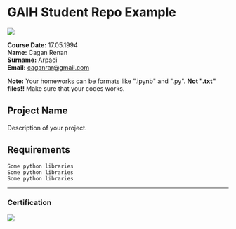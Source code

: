 # GAIH Student Repo Example
![](img/logo.png)

**Course Date:** 17.05.1994  
**Name:** Cagan Renan  
**Surname:** Arpaci  
**Email:** caganrar@gmail.com  

**Note:** Your homeworks can be formats like ".ipynb" and ".py". **Not ".txt" files!!** Make sure that your codes works.  

## Project Name
Description of your project.

## Requirements
```
Some python libraries
Some python libraries
Some python libraries
```
---

### Certification
![](img/certificate_ex.png)

